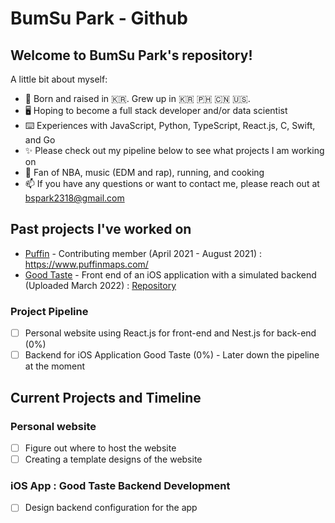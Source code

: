 # BumSu Park - Github

## Welcome to BumSu Park's repository! 
A little bit about myself: 
- 🐣 Born and raised in 🇰🇷. Grew up in 🇰🇷 🇵🇭 🇨🇳 🇺🇸.
- 🖥 Hoping to become a full stack developer and/or data scientist
- ⌨️ Experiences with JavaScript, Python, TypeScript, React.js, C, Swift, and Go
- ✨ Please check out my pipeline below to see what projects I am working on 
- 🏀 Fan of NBA, music (EDM and rap), running, and cooking
- 📫 If you have any questions or want to contact me, please reach out at bspark2318@gmail.com

## Past projects I've worked on
- [Puffin](https://www.puffinmaps.com/)  - Contributing member (April 2021 - August 2021) : https://www.puffinmaps.com/
- [Good Taste](https://github.com/bspark2318/good-taste-ios) - Front end of an iOS application with a simulated backend (Uploaded March 2022) : [Repository](https://github.com/bspark2318/good-taste-ios)

### Project Pipeline 
- [ ] Personal website using React.js for front-end and Nest.js for back-end (0%)
- [ ] Backend for iOS Application Good Taste (0%) - Later down the pipeline at the moment

## Current Projects and Timeline

### Personal website 
- [ ] Figure out where to host the website 
- [ ] Creating a template designs of the website

### iOS App : Good Taste Backend Development 
- [ ] Design backend configuration for the app


